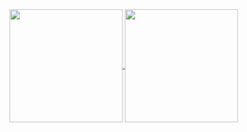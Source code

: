 

<a href="https://github.com/ryo-ma/github-profile-trophy">
  <img height=200 align="center" src="https://github-profile-trophy.vercel.app/?username=malasaur&theme=dracula&no-frame=true&row=2&column=3" />
</a>
<a href="https://github.com/anuraghazra/github-readme-stats">
  <img height=200 align="center" src="https://github-readme-stats.vercel.app/api?username=malasaur&show_icons=true&theme=dracula&hide_border=true" />
</a>
